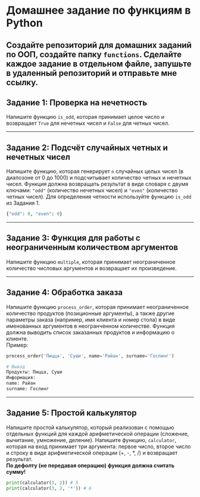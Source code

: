 
# Домашнее задание по функциям в Python

## Создайте репозиторий для домашних заданий по ООП, создайте папку `functions`. Сделайте каждое задание в отдельном файле, запушьте в удаленный репозиторий и отправьте мне ссылку.

## Задание 1: Проверка на нечетность

Напишите функцию `is_odd`, которая принимает целое число и возвращает `True` для нечетных чисел и `False` для четных чисел.

---

## Задание 2: Подсчёт случайных четных и нечетных чисел

Напишите функцию, которая генерирует `n` случайных целых чисел (в диапозоне от 0 до 1000) и подсчитывает количество четных и нечетных чисел. Функция должна возвращать результат в виде словаря с двумя ключами: `"odd"` (количество нечетных чисел) и `"even"` (количество четных чисел). Для определения четности используйте функцию `is_odd` из Задания 1.

```python
{"odd": 0, "even": 0}
```

---

## Задание 3: Функция для работы с неограниченным количеством аргументов

Напишите функцию `multiple`, которая принимает неограниченное количество числовых аргументов и возвращает их произведение.

---

## Задание 4: Обработка заказа

Напишите функцию `process_order`, которая принимает неограниченное количество продуктов (позиционные аргументы), а также другие параметры заказа (например, имя клиента и номер стола) в виде именованных аргументов в неогранченном количестве. Функция должна выводить список заказанных продуктов и информацию о клиенте.
<br>Пример:
```python
process_order('Пицца', 'Суши', name='Райан', surname='Гослинг')

# Вывод
Продукты: Пицца, Суши
Информация:
name: Райан
surname: Гослинг
```

---

## Задание 5: Простой калькулятор

Напишите простой калькулятор, который реализован с помощью отдельных функций для каждой арифметической операции (сложение, вычитание, умножение, деление). Напишите функцию, `calculator`, которая на вход принимает три аргумента: первое число, второе число и строку в виде арифметической операции (+, -, *, /) и возвращает результат.
<br>**По дефолту (не передавая операцию) функция должна считать сумму!**
```python
print(calculator(3, 2)) # 5
print(calculator(3, 2, '*')) # 6
```


